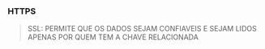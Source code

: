 ### HTTPS


> SSL: PERMITE QUE OS DADOS SEJAM CONFIAVEIS E SEJAM LIDOS APENAS POR QUEM TEM A CHAVE RELACIONADA

